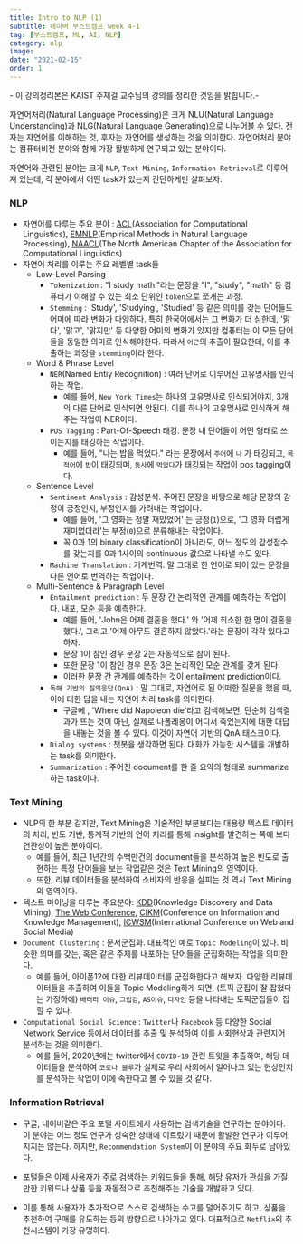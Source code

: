 ```yaml
---
title: Intro to NLP (1)
subtitle: 네이버 부스트캠프 week 4-1
tag: [부스트캠프, ML, AI, NLP]
category: nlp
image:
date: "2021-02-15"
order: 1
---
```


\- 이 강의정리본은 KAIST 주재걸 교수님의 강의를 정리한 것임을 밝힙니다.\-

자연어처리(Natural Language Processing)은 크게 NLU(Natural Language Understanding)과 NLG(Natural Language Generating)으로 나누어볼 수 있다. 전자는 자연어를 이해하는 것, 후자는 자연어를 생성하는 것을 의미한다. 자연어처리 분야는 컴퓨터비전 분야와 함께 가장 활발하게 연구되고 있는 분야이다.

자연어와 관련된 분야는 크게 `NLP`, `Text Mining`, `Information Retrieval`로 이루어져 있는데, 각 분야에서 어떤 task가 있는지 간단하게만 살펴보자.

### NLP

- 자연어를 다루는 주요 분야 : [ACL](https://www.aclweb.org/portal/)(Association for Computational Linguistics), [EMNLP](https://2021.emnlp.org/)(Empirical Methods in Natural Language Processing), [NAACL](https://naacl.org/)(The North American Chapter of the Association for Computational Linguistics)
- 자연어 처리를 이루는 주요 레벨별 task들
  - Low-Level Parsing
    - `Tokenization` : "I study math."라는 문장을 "I", "study", "math" 등 컴퓨터가 이해할 수 있는 최소 단위인 `token`으로 쪼개는 과정.
    - `Stemming` : 'Study', 'Studying', 'Studied' 등 같은 의미를 갖는 단어들도 어미에 따라 변화가 다양하다. 특히 한국어에서는 그 변화가 더 심한데, '맑다', '맑고', '맑지만' 등 다양한 어미의 변화가 있지만 컴퓨터는 이 모든 단어들을 동일한 의미로 인식해야한다. 따라서 `어근`의 추출이 필요한데, 이를 추출하는 과정을 `stemming`이라 한다.
  - Word & Phrase Level
    - `NER`(Named Entiy Recognition) : 여러 단어로 이루어진 고유명사를 인식하는 작업.
      - 예를 들어, `New York Times`는 하나의 고유명사로 인식되어야지, 3개의 다른 단어로 인식되면 안된다. 이를 하나의 고유명사로 인식하게 해주는 작업이 NER이다.
    - `POS Tagging` : Part-Of-Speech 태깅. 문장 내 단어들이 어떤 형태로 쓰이는지를 태깅하는 작업이다.
      - 예를 들어, "나는 밥을 먹었다." 라는 문장에서 `주어`에 `나` 가 태깅되고, `목적어`에 `밥`이 태깅되며, `동사`에 `먹었다`가 태깅되는 작업이 pos tagging이다.
  - Sentence Level
    - `Sentiment Analysis` : 감성분석. 주어진 문장을 바탕으로 해당 문장의 감정이 긍정인지, 부정인지를 가려내는 작업이다.
      - 예를 들어, '그 영화는 정말 재밌었어' 는 긍정(`1`)으로, '그 영화 더럽게 재미없더라'는 부정(`0`)으로 분류해내는 작업이다.
      - 꼭 0과 1의 binary classification이 아니라도, 어느 정도의 감성점수를 갖는지를 0과 1사이의 continuous 값으로 나타낼 수도 있다.
    - `Machine Translation` : 기계번역. 말 그대로 한 언어로 되어 있는 문장을 다른 언어로 번역하는 작업이다.
  - Multi-Sentence & Paragraph Level
    - `Entailment prediction` : 두 문장 간 논리적인 관계를 예측하는 작업이다. 내포, 모순 등을 예측한다.
      - 예를 들어, 'John은 어제 결혼을 했다.' 와 '어제 최소한 한 명이 결혼을 했다.', 그리고 '어제 아무도 결혼하지 않았다.'라는 문장이 각각 있다고 하자.
      - 문장 1이 참인 경우 문장 2는 자동적으로 참이 된다.
      - 또한 문장 1이 참인 경우 문장 3은 논리적인 모순 관계를 갖게 된다.
      - 이러한 문장 간 관계를 예측하는 것이 entailment prediction이다.
    - `독해 기반의 질의응답(QnA)` : 말 그대로, 자연어로 된 어떠한 질문을 했을 때, 이에 대한 답을 내는 자연어 처리 task를 의미한다.
      - 구글에 , 'Where did Napoleon die'라고 검색해보면, 단순히 검색결과가 뜨는 것이 아닌, 실제로 나폴레옹이 어디서 죽었는지에 대한 대답을 내놓는 것을 볼 수 있다. 이것이 자연어 기반의 QnA 태스크이다.
    - `Dialog systems` : 챗봇을 생각하면 된다. 대화가 가능한 시스템을 개발하는 task를 의미한다.
    - `Summarization` : 주어진 document를 한 줄 요약의 형태로 summarize 하는 task이다.

### Text Mining

- NLP의 한 부분 같지만, Text Mining은 기술적인 부분보다는 대용량 텍스트 데이터의 처리, 빈도 기반, 통계적 기반의 언어 처리를 통해 insight를 발견하는 쪽에 보다 연관성이 높은 분야이다.
  - 예를 들어, 최근 1년간의 수백만건의 document들을 분석하여 높은 빈도로 출현하는 특정 단어들을 보는 작업같은 것은 Text Mining의 영역이다.
  - 또한, 리뷰 데이터들을 분석하여 소비자의 반응을 살피는 것 역시 Text Mining의 영역이다.
- 텍스트 마이닝을 다루는 주요분야: [KDD](https://www.kdd.org/)(Knowledge Discovery and Data Mining), [The Web Conference](https://www2021.thewebconf.org/), [CIKM](https://dl.acm.org/conference/cikm)(Conference on Information and Knowledge Management), [ICWSM](https://www.icwsm.org/2021/index.html)(International Conference on Web and Social Media)
- `Document Clustering` : 문서군집화. 대표적인 예로 `Topic Modeling`이 있다. 비슷한 의미를 갖는, 혹은 같은 주제를 내포하는 단어들을 군집화하는 작업을 의미한다.
  - 예를 들어, 아이폰12에 대한 리뷰데이터를 군집화한다고 해보자. 다양한 리뷰데이터들을 추출하여 이들을 Topic Modeling하게 되면, (토픽 군집이 잘 잡혔다는 가정하에) `배터리 이슈`, `그립감`, `AS이슈`, `디자인` 등을 나타내는 토픽군집들이 잡힐 수 있다.
- `Computational Social Science` : `Twitter`나 `Facebook` 등 다양한 Social Network Service 등에서 데이터를 추출 및 분석하여 이를 사회현상과 관련지어 분석하는 것을 의미한다.
  - 예를 들어, 2020년에는 twitter에서 `COVID-19` 관련 트윗을 추출하여, 해당 데이터들을 분석하여 `코로나 블루`가 실제로 우리 사회에서 일어나고 있는 현상인지를 분석하는 작업이 이에 속한다고 볼 수 있을 것 같다.

### Information Retrieval

- 구글, 네이버같은 주요 포털 사이트에서 사용하는 검색기술을 연구하는 분야이다. 이 분야는 어느 정도 연구가 성숙한 상태에 이르렀기 때문에 활발한 연구가 이루어지지는 않는다. 하지만, `Recommendation System`이 이 분야의 주요 화두로 남아있다.

- 포털들은 이제 사용자가 주로 검색하는 키워드들을 통해, 해당 유저가 관심을 가질만한 키워드나 상품 등을 자동적으로 추천해주는 기술을 개발하고 있다.
- 이를 통해 사용자가 추가적으로 스스로 검색하는 수고를 덜어주기도 하고, 상품을 추천하여 구매를 유도하는 등의 방향으로 나아가고 있다. 대표적으로 `Netflix`의 추천시스템이 가장 유명하다.
